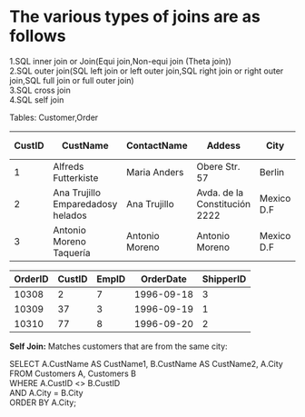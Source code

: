 # The various types of joins are as follows  
1.SQL inner join or Join(Equi join,Non-equi join (Theta join))  
2.SQL outer join(SQL left join or left outer join,SQL right join or right outer join,SQL full join or full outer join)  
3.SQL cross join  
4.SQL self join  

Tables: Customer,Order


|CustID|CustName|ContactName|Addess|City|Postal Code|Country|
|--|----|-----------|------|----|-----------|-------|
|1 |Alfreds Futterkiste|Maria Anders|Obere Str. 57|Berlin|12209|Germany|
|2 |Ana Trujillo Emparedadosy helados|Ana Trujillo|Avda. de la Constitución 2222|Mexico D.F|05021|Mexico|
|3 |Antonio Moreno Taquería|Antonio Moreno|Antonio Moreno|Mexico D.F|05023|Mexico|

|OrderID|CustID|EmpID|OrderDate|ShipperID|
|-------|------|------|--------|---------|
|10308 |2|7|1996-09-18|3|
|10309 |37|3|1996-09-19|1|
|10310 |77|8|1996-09-20|2|


**Self Join:** Matches customers that are from the same city:

SELECT A.CustName AS CustName1, B.CustName AS CustName2, A.City  
FROM Customers A, Customers B  
WHERE A.CustID <> B.CustID   
AND A.City = B.City   
ORDER BY A.City;
